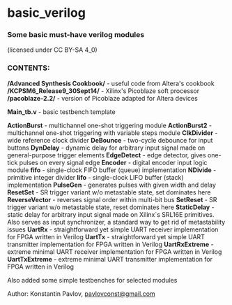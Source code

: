 ﻿# basic_verilog
### Some basic must-have verilog modules
(licensed under CC BY-SA 4_0)


### CONTENTS:

**/Advanced Synthesis Cookbook/**   - useful code from Altera's cookbook
**/KCPSM6_Release9_30Sept14/**    - Xilinx's Picoblaze soft processor
**/pacoblaze-2.2/**   - version of Picoblaze adapted for Altera devices

**Main_tb.v**   - basic testbench template

**ActionBurst**   - multichannel one-shot triggering module
**ActionBurst2**    - multichannel one-shot triggering with variable steps module
**ClkDivider**    - wide reference clock divider
**DeBounce**    - two-cycle debounce for input buttons
**DynDelay**    - dynamic delay for arbitrary input signal made on general-purpose trigger elements
**EdgeDetect**    - edge detector, gives one-tick pulses on every signal edge
**Encoder**   - digital encoder input logic module
**fifo**    - single-clock FIFO buffer (queue) implementation
**NDivide**   - primitive integer divider
**lifo**   - single-clock LIFO buffer (stack) implementation
**PulseGen**    - generates pulses with given width and delay
**ResetSet**    - SR trigger variant w/o metastable state, set dominates here
**ReverseVector**    - reverses signal order within multi-bit bus
**SetReset**    - SR trigger variant w/o metastable state, reset dominates here
**StaticDelay**   - static delay for arbitrary input signal made on Xilinx`s SRL16E primitives. Also serves as input synchronizer, a standard way to get rid of metastability issues
**UartRx**    - straightforward yet simple UART receiver implementation for FPGA written in Verilog
**UartTx**    - straightforward yet simple UART transmitter implementation for FPGA written in Verilog
**UartRxExtreme**   - extreme minimal UART receiver implementation for FPGA written in Verilog
**UartTxExtreme**   - extreme minimal UART transmitter implementation for FPGA written in Verilog

Also added some simple testbenches for selected modules


Author: Konstantin Pavlov, pavlovconst@gmail.com

